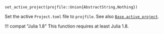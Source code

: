```
set_active_project(projfile::Union{AbstractString,Nothing})
```

Set the active `Project.toml` file to `projfile`. See also [`Base.active_project`](@ref).

!!! compat "Julia 1.8"
    This function requires at least Julia 1.8.

